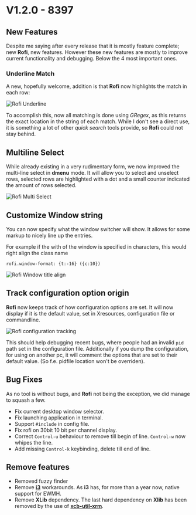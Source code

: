 # V1.2.0 - 8397

## New Features

Despite me saying after every release that it is mostly feature complete;  new **Rofi**, new features.
However these new features are mostly to improve current functionality and debugging.
Below the 4 most important ones.

### Underline Match

A new, hopefully welcome, addition is that **Rofi** now highlights the match in each row:

![Rofi Underline](./rofi-underline-match.png)

To accomplish this, now all matching is done using *GRegex*, as this returns the exact location in the string of each match.
While I don't see a direct use, it is something a lot of other *quick search* tools provide, so **Rofi** could not stay
behind.

## Multiline Select

While already existing in a very rudimentary form, we now improved the multi-line select in **dmenu** mode. It will
allow you to select and unselect rows, selected rows are highlighted with a dot and a small counter indicated the amount
of rows selected.

![Rofi Multi Select](./rofi-multi-select.png)

## Customize Window string

You can now specify what the window switcher will show.
It allows for some markup to nicely line up the entries.

For example if the with of the window is specified in characters, this would right align the class name

```
rofi.window-format: {t:-16} ({c:10})
```

![Rofi Window title align](./rofi-window-align.png)

## Track configuration option origin

**Rofi** now keeps track of how configuration options are set. It will now display if it is the default value, set in
Xresources, configuration file or commandline.

![Rofi configuration tracking](./rofi-options.png)

This should help debugging recent bugs, where people had an invalid `pid` path set in the configuration file.
Additionally if you dump the configuration, for using on another pc, it will comment the options that are set to their
default value. (So f.e. pidfile location won't be overriden).

## Bug Fixes

As no tool is without bugs, and **Rofi** not being the exception, we did manage to squash a few.

* Fix current desktop window selector.
* Fix launching application in terminal.
* Support ```#include``` in config file.
* Fix rofi on 30bit 10 bit per channel display.
* Correct `Control-u` behaviour to remove till begin of line. `Control-w` now whipes the line.
* Add missing `Control-k` keybinding, delete till end of line.

## Remove features

* Removed fuzzy finder
* Remove **[i3](http://www.i3wm.org)** workarounds. As **i3** has, for more than a year now, native support for EWMH.
* Remove **XLib** dependency. The last hard dependency on **Xlib** has been removed by the use of
  **[xcb-util-xrm](https://github.com/Airblader/xcb-util-xrm)**.
